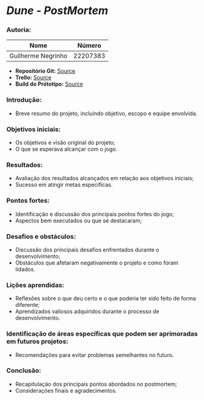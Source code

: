# *Dune - PostMortem*

### **Autoria:** 

| **Nome** | **Número** |
| - | - |
| Guilherme Negrinho | 22207383 |

- **Repositório Git:** [Source](https://github.com/bread-stealer/Dune)
- **Trello:** [Source](https://trello.com/invite/b/mOPGqMiA/ATTI64947a57448a61db290d04388aec33012082BD84/1-planeamento-ヽ｀дﾉ)
- **Build do Prótotipo:** [Source](https://drive.google.com/drive/folders/1v82C-bG9Wavcaq1YDkwOWJFi5Sew9A5C?usp=drive_link)

### Introdução:
- Breve resumo do projeto, incluindo objetivo, escopo e equipe envolvida.
  
### Objetivos iniciais:
- Os objetivos e visão original do projeto;
- O que se esperava alcançar com o jogo.
  
### Resultados:
- Avaliação dos resultados alcançados em relação aos objetivos iniciais;
- Sucesso em atingir metas específicas.
  
### Pontos fortes:
- Identificação e discussão dos principais pontos fortes do jogo;
- Aspectos bem executados ou que se destacaram;
  
### Desafios e obstáculos:
- Discussão dos principais desafios enfrentados durante o desenvolvimento;
- Obstáculos que afetaram negativamente o projeto e como foram lidados.
  
### Lições aprendidas:

- Reflexões sobre o que deu certo e o que poderia ter sido feito de forma diferente;
- Aprendizados valiosos adquiridos durante o processo de desenvolvimento.

### Identificação de áreas específicas que podem ser aprimoradas em futuros projetos:
- Recomendações para evitar problemas semelhantes no futuro.
  
### Conclusão:
- Recapitulação dos principais pontos abordados no postmortem;
- Considerações finais e agradecimentos.